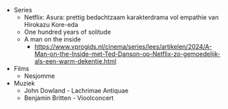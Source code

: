 - Series
	- Netflix: Asura: prettig bedachtzaam karakterdrama vol empathie van Hirokazu Kore-eda
	- One hundred years of solitude
	- A man on the inside
		- https://www.vprogids.nl/cinema/series/lees/artikelen/2024/A-Man-on-the-Inside-met-Ted-Danson-op-Netflix-zo-gemoedelijk-als-een-warm-dekentje.html
- Films
	- Nesjomme
- Muziek
	- John Dowland - Lachrimae Antiquae
	- Benjamin Britten - Vioolconcert